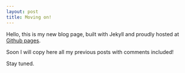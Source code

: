 ```yaml
---
layout: post
title: Moving on!
---
```


Hello, this is my new blog page, built with Jekyll and proudly hosted at [Github pages](https://github.io).

Soon I will copy here all my previous posts with comments included!

Stay tuned.
